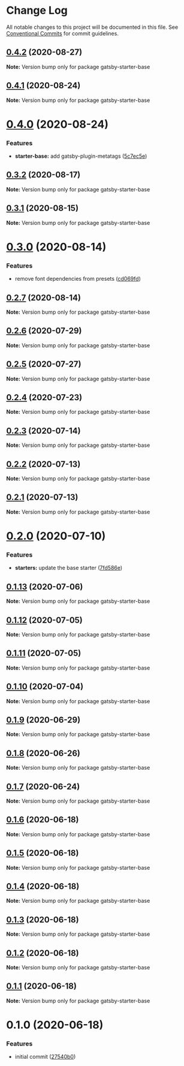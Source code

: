 # Change Log

All notable changes to this project will be documented in this file.
See [Conventional Commits](https://conventionalcommits.org) for commit guidelines.

## [0.4.2](https://github.com/reflexjs/reflex/compare/gatsby-starter-base@0.4.1...gatsby-starter-base@0.4.2) (2020-08-27)

**Note:** Version bump only for package gatsby-starter-base





## [0.4.1](https://github.com/reflexjs/reflex/compare/gatsby-starter-base@0.4.0...gatsby-starter-base@0.4.1) (2020-08-24)

**Note:** Version bump only for package gatsby-starter-base





# [0.4.0](https://github.com/reflexjs/reflex/compare/gatsby-starter-base@0.3.2...gatsby-starter-base@0.4.0) (2020-08-24)


### Features

* **starter-base:** add gatsby-plugin-metatags ([5c7ec5e](https://github.com/reflexjs/reflex/commit/5c7ec5e67bf47d44442488aea890c9a14c44f401))





## [0.3.2](https://github.com/reflexjs/reflex/compare/gatsby-starter-base@0.3.1...gatsby-starter-base@0.3.2) (2020-08-17)

**Note:** Version bump only for package gatsby-starter-base





## [0.3.1](https://github.com/reflexjs/reflex/compare/gatsby-starter-base@0.3.0...gatsby-starter-base@0.3.1) (2020-08-15)

**Note:** Version bump only for package gatsby-starter-base





# [0.3.0](https://github.com/reflexjs/reflex/compare/gatsby-starter-base@0.2.7...gatsby-starter-base@0.3.0) (2020-08-14)


### Features

* remove font dependencies from presets ([cd069fd](https://github.com/reflexjs/reflex/commit/cd069fd5d18a2d0b553e9b413ed59049e9dd9c2d))





## [0.2.7](https://github.com/reflexjs/reflex/compare/gatsby-starter-base@0.2.6...gatsby-starter-base@0.2.7) (2020-08-14)

**Note:** Version bump only for package gatsby-starter-base





## [0.2.6](https://github.com/reflexjs/reflex/compare/gatsby-starter-base@0.2.5...gatsby-starter-base@0.2.6) (2020-07-29)

**Note:** Version bump only for package gatsby-starter-base





## [0.2.5](https://github.com/reflexjs/reflex/compare/gatsby-starter-base@0.2.4...gatsby-starter-base@0.2.5) (2020-07-27)

**Note:** Version bump only for package gatsby-starter-base





## [0.2.4](https://github.com/reflexjs/reflex/compare/gatsby-starter-base@0.2.3...gatsby-starter-base@0.2.4) (2020-07-23)

**Note:** Version bump only for package gatsby-starter-base





## [0.2.3](https://github.com/reflexjs/reflex/compare/gatsby-starter-base@0.2.2...gatsby-starter-base@0.2.3) (2020-07-14)

**Note:** Version bump only for package gatsby-starter-base





## [0.2.2](https://github.com/reflexjs/reflex/compare/gatsby-starter-base@0.2.1...gatsby-starter-base@0.2.2) (2020-07-13)

**Note:** Version bump only for package gatsby-starter-base





## [0.2.1](https://github.com/reflexjs/reflex/compare/gatsby-starter-base@0.2.0...gatsby-starter-base@0.2.1) (2020-07-13)

**Note:** Version bump only for package gatsby-starter-base





# [0.2.0](https://github.com/reflexjs/reflex/compare/gatsby-starter-base@0.1.13...gatsby-starter-base@0.2.0) (2020-07-10)


### Features

* **starters:** update the base starter ([7fd586e](https://github.com/reflexjs/reflex/commit/7fd586eaa49982d3d23b603a6aafe02a56bc90fb))





## [0.1.13](https://github.com/reflexjs/reflex/compare/gatsby-starter-base@0.1.12...gatsby-starter-base@0.1.13) (2020-07-06)

**Note:** Version bump only for package gatsby-starter-base





## [0.1.12](https://github.com/reflexjs/reflex/compare/gatsby-starter-base@0.1.11...gatsby-starter-base@0.1.12) (2020-07-05)

**Note:** Version bump only for package gatsby-starter-base





## [0.1.11](https://github.com/reflexjs/reflex/compare/gatsby-starter-base@0.1.10...gatsby-starter-base@0.1.11) (2020-07-05)

**Note:** Version bump only for package gatsby-starter-base





## [0.1.10](https://github.com/reflexjs/reflex/compare/gatsby-starter-base@0.1.9...gatsby-starter-base@0.1.10) (2020-07-04)

**Note:** Version bump only for package gatsby-starter-base





## [0.1.9](https://github.com/reflexjs/reflex/compare/gatsby-starter-base@0.1.8...gatsby-starter-base@0.1.9) (2020-06-29)

**Note:** Version bump only for package gatsby-starter-base





## [0.1.8](https://github.com/reflexjs/reflex/compare/gatsby-starter-base@0.1.7...gatsby-starter-base@0.1.8) (2020-06-26)

**Note:** Version bump only for package gatsby-starter-base





## [0.1.7](https://github.com/reflexjs/reflex/compare/gatsby-starter-base@0.1.6...gatsby-starter-base@0.1.7) (2020-06-24)

**Note:** Version bump only for package gatsby-starter-base





## [0.1.6](https://github.com/reflexjs/reflex/compare/gatsby-starter-base@0.1.5...gatsby-starter-base@0.1.6) (2020-06-18)

**Note:** Version bump only for package gatsby-starter-base





## [0.1.5](https://github.com/reflexjs/reflex/compare/gatsby-starter-base@0.1.4...gatsby-starter-base@0.1.5) (2020-06-18)

**Note:** Version bump only for package gatsby-starter-base





## [0.1.4](https://github.com/reflexjs/reflex/compare/gatsby-starter-base@0.1.3...gatsby-starter-base@0.1.4) (2020-06-18)

**Note:** Version bump only for package gatsby-starter-base





## [0.1.3](https://github.com/reflexjs/reflex/compare/gatsby-starter-base@0.1.2...gatsby-starter-base@0.1.3) (2020-06-18)

**Note:** Version bump only for package gatsby-starter-base





## [0.1.2](https://github.com/reflexjs/reflex/compare/gatsby-starter-base@0.1.1...gatsby-starter-base@0.1.2) (2020-06-18)

**Note:** Version bump only for package gatsby-starter-base





## [0.1.1](https://github.com/reflexjs/reflex/compare/gatsby-starter-base@0.1.0...gatsby-starter-base@0.1.1) (2020-06-18)

**Note:** Version bump only for package gatsby-starter-base





# 0.1.0 (2020-06-18)


### Features

* initial commit ([27540b0](https://github.com/reflexjs/reflex/commit/27540b022a849212a21894b05df928e5e6b19456))
